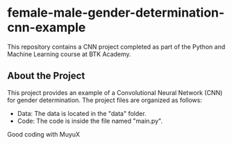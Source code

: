 # female-male-gender-determination-cnn-example

This repository contains a CNN project completed as part of the Python and Machine Learning course at BTK Academy.

## About the Project
This project provides an example of a Convolutional Neural Network (CNN) for gender determination. The project files are organized as follows:

- Data: The data is located in the "data" folder.
- Code: The code is inside the file named "main.py".

Good coding with MuyuX
